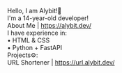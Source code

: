 Hello, I am Alybit!👋<br>
I'm a 14-year-old developer!<br>
About Me | https://alybit.dev/<br>
I have experience in:<br>
• HTML & CSS<br>
• Python + FastAPI<br>
Projects⚙️:<br>
URL Shortener | https://url.alybit.dev/
